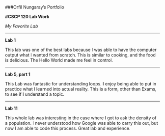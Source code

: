 ###Orfil Nungaray’s Portfolio

**#CSCP 120 Lab Work**

*My Favorite Lab*

---

**Lab 1**

This lab was one of the best labs because I was able to have the computer output what I wanted from scratch.  This is similar to cooking, and the food is delicious.  The Hello World made me feel in control.

---

**Lab 5, part 1**


This Lab was fantastic for understanding loops.  I enjoy being able to put in practice what I learned into actual reality.  This is a form, other than Exams, to see if I understand a topic.

---

**Lab 11**

This whole lab was interesting in the case where I got to ask the density of a population.  I never understood how Google was able to carry this out, but now I am able to code this process.  Great lab and experience.
